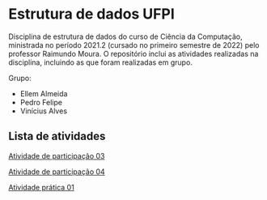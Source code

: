 # Estrutura de dados UFPI
 <p>Disciplina de estrutura de dados do curso de Ciência da Computação, ministrada no período 2021.2 (cursado no primeiro semestre de 2022) pelo professor Raimundo Moura. O repositório inclui as atividades realizadas na disciplina, incluindo as que foram realizadas em grupo.
 
 Grupo: 
 - Ellem Almeida
 - Pedro Felipe
 - Vinícius Alves
 
## Lista de atividades
[Atividade de participação 03](src/ap03)  

[Atividade de participação 04](src/ap04)

[Atividade prática 01](src/ap05)
